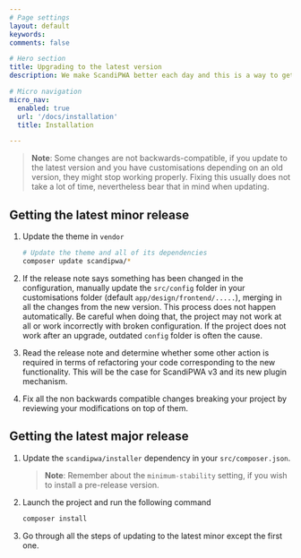 ```yaml
---
# Page settings
layout: default
keywords:
comments: false

# Hero section
title: Upgrading to the latest version
description: We make ScandiPWA better each day and this is a way to get the best version available.

# Micro navigation
micro_nav:
  enabled: true
  url: '/docs/installation'
  title: Installation

---
```


> **Note**: Some changes are not backwards-compatible, if you update to the latest version and you have customisations depending on an old version, they might stop working properly. Fixing this usually does not take a lot of time, nevertheless bear that in mind when updating.

## Getting the latest minor release

1. Update the theme in `vendor`

    ```bash
    # Update the theme and all of its dependencies
    composer update scandipwa/*
    ```

2. If the release note says something has been changed in the configuration, manually update the `src/config` folder in your customisations folder (default `app/design/frontend/.....`), merging in all the changes from the new version. This process does not happen automatically. Be careful when doing that, the project may not work at all or work incorrectly with broken configuration. If the project does not work after an upgrade, outdated `config` folder is often the cause.

3. Read the release note and determine whether some other action is required in terms of refactoring your code corresponding to the new functionality. This will be the case for ScandiPWA v3 and its new plugin mechanism.

4. Fix all the non backwards compatible changes breaking your project by reviewing your modifications on top of them.

## Getting the latest major release

1. Update the `scandipwa/installer` dependency in your `src/composer.json`.

    > **Note**: Remember about the `minimum-stability` setting, if you wish to install a pre-release version.

2. Launch the project and run the following command

    ```bash
    composer install
    ```

3. Go through all the steps of updating to the latest minor except the first one.